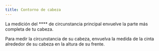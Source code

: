 ```yaml
---
title: Contorno de cabeza
---
```


La medición del \*\*\*\* de circunstancia principal envuelve la parte más completa de tu cabeza.

Para medir la circunstancia de su cabeza, envuelva la medida de la cinta alrededor de su cabeza en la altura de su frente.
